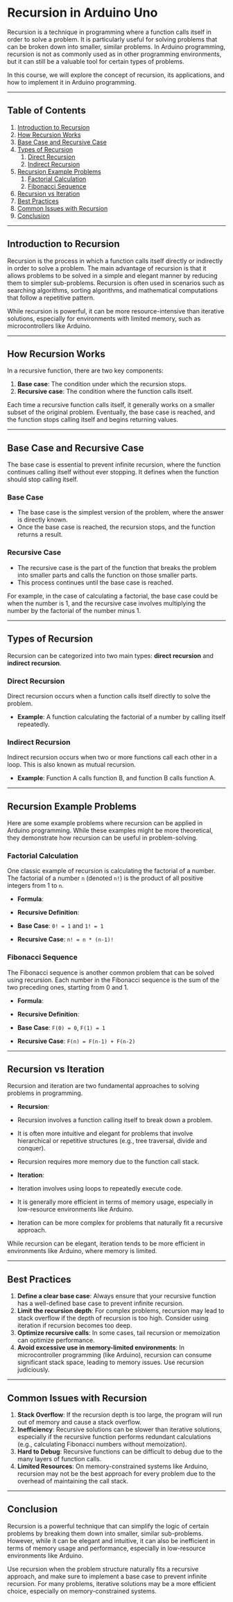 # Recursion in Arduino Uno

Recursion is a technique in programming where a function calls itself in order to solve a problem. It is particularly useful for solving problems that can be broken down into smaller, similar problems. In Arduino programming, recursion is not as commonly used as in other programming environments, but it can still be a valuable tool for certain types of problems.

In this course, we will explore the concept of recursion, its applications, and how to implement it in Arduino programming.

---

## Table of Contents

1. [Introduction to Recursion](#introduction-to-recursion)
2. [How Recursion Works](#how-recursion-works)
3. [Base Case and Recursive Case](#base-case-and-recursive-case)
4. [Types of Recursion](#types-of-recursion)
   1. [Direct Recursion](#direct-recursion)
   2. [Indirect Recursion](#indirect-recursion)
5. [Recursion Example Problems](#recursion-example-problems)
   1. [Factorial Calculation](#factorial-calculation)
   2. [Fibonacci Sequence](#fibonacci-sequence)
6. [Recursion vs Iteration](#recursion-vs-iteration)
7. [Best Practices](#best-practices)
8. [Common Issues with Recursion](#common-issues-with-recursion)
9. [Conclusion](#conclusion)

---

## Introduction to Recursion

Recursion is the process in which a function calls itself directly or indirectly in order to solve a problem. The main advantage of recursion is that it allows problems to be solved in a simple and elegant manner by reducing them to simpler sub-problems. Recursion is often used in scenarios such as searching algorithms, sorting algorithms, and mathematical computations that follow a repetitive pattern.

While recursion is powerful, it can be more resource-intensive than iterative solutions, especially for environments with limited memory, such as microcontrollers like Arduino.

---

## How Recursion Works

In a recursive function, there are two key components:
1. **Base case**: The condition under which the recursion stops.
2. **Recursive case**: The condition where the function calls itself.

Each time a recursive function calls itself, it generally works on a smaller subset of the original problem. Eventually, the base case is reached, and the function stops calling itself and begins returning values.

---

## Base Case and Recursive Case

The base case is essential to prevent infinite recursion, where the function continues calling itself without ever stopping. It defines when the function should stop calling itself.

### Base Case
- The base case is the simplest version of the problem, where the answer is directly known.
- Once the base case is reached, the recursion stops, and the function returns a result.

### Recursive Case
- The recursive case is the part of the function that breaks the problem into smaller parts and calls the function on those smaller parts.
- This process continues until the base case is reached.

For example, in the case of calculating a factorial, the base case could be when the number is 1, and the recursive case involves multiplying the number by the factorial of the number minus 1.

---

## Types of Recursion

Recursion can be categorized into two main types: **direct recursion** and **indirect recursion**.

### Direct Recursion
Direct recursion occurs when a function calls itself directly to solve the problem.

- **Example**: A function calculating the factorial of a number by calling itself repeatedly.

### Indirect Recursion
Indirect recursion occurs when two or more functions call each other in a loop. This is also known as mutual recursion.

- **Example**: Function A calls function B, and function B calls function A.

---

## Recursion Example Problems

Here are some example problems where recursion can be applied in Arduino programming. While these examples might be more theoretical, they demonstrate how recursion can be useful in problem-solving.

### Factorial Calculation

One classic example of recursion is calculating the factorial of a number. The factorial of a number `n` (denoted `n!`) is the product of all positive integers from 1 to `n`.

- **Formula**: 

- **Recursive Definition**:
- **Base Case**: `0! = 1` and `1! = 1`
- **Recursive Case**: `n! = n * (n-1)!`

### Fibonacci Sequence

The Fibonacci sequence is another common problem that can be solved using recursion. Each number in the Fibonacci sequence is the sum of the two preceding ones, starting from 0 and 1.

- **Formula**: 

- **Recursive Definition**:
- **Base Case**: `F(0) = 0`, `F(1) = 1`
- **Recursive Case**: `F(n) = F(n-1) + F(n-2)`

---

## Recursion vs Iteration

Recursion and iteration are two fundamental approaches to solving problems in programming.

- **Recursion**:
- Recursion involves a function calling itself to break down a problem.
- It is often more intuitive and elegant for problems that involve hierarchical or repetitive structures (e.g., tree traversal, divide and conquer).
- Recursion requires more memory due to the function call stack.

- **Iteration**:
- Iteration involves using loops to repeatedly execute code.
- It is generally more efficient in terms of memory usage, especially in low-resource environments like Arduino.
- Iteration can be more complex for problems that naturally fit a recursive approach.

While recursion can be elegant, iteration tends to be more efficient in environments like Arduino, where memory is limited.

---

## Best Practices

1. **Define a clear base case**: Always ensure that your recursive function has a well-defined base case to prevent infinite recursion.
2. **Limit the recursion depth**: For complex problems, recursion may lead to stack overflow if the depth of recursion is too high. Consider using iteration if recursion becomes too deep.
3. **Optimize recursive calls**: In some cases, tail recursion or memoization can optimize performance.
4. **Avoid excessive use in memory-limited environments**: In microcontroller programming (like Arduino), recursion can consume significant stack space, leading to memory issues. Use recursion judiciously.

---

## Common Issues with Recursion

1. **Stack Overflow**: If the recursion depth is too large, the program will run out of memory and cause a stack overflow.
2. **Inefficiency**: Recursive solutions can be slower than iterative solutions, especially if the recursive function performs redundant calculations (e.g., calculating Fibonacci numbers without memoization).
3. **Hard to Debug**: Recursive functions can be difficult to debug due to the many layers of function calls.
4. **Limited Resources**: On memory-constrained systems like Arduino, recursion may not be the best approach for every problem due to the overhead of maintaining the call stack.

---

## Conclusion

Recursion is a powerful technique that can simplify the logic of certain problems by breaking them down into smaller, similar sub-problems. However, while it can be elegant and intuitive, it can also be inefficient in terms of memory usage and performance, especially in low-resource environments like Arduino.

Use recursion when the problem structure naturally fits a recursive approach, and make sure to implement a base case to prevent infinite recursion. For many problems, iterative solutions may be a more efficient choice, especially on memory-constrained systems.


